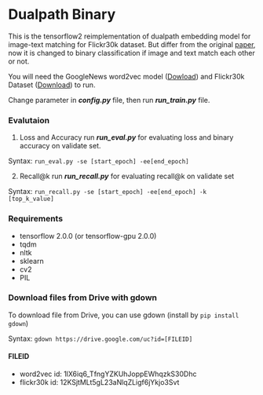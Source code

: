 # Dualpath Binary
This is the tensorflow2 reimplementation of dualpath embedding model for image-text matching for Flickr30k dataset. But differ from the original [paper](https://arxiv.org/abs/1711.05535), now it is changed to binary classification if image and text match each other or not.

You will need the GoogleNews word2vec model ([Dowload](https://drive.google.com/a/mail.dcu.ie/uc?id=1lX6iq6_TfngYZKUhJoppEWhqzkS30Dhc&export=download)) and Flickr30k Dataset ([Download](https://drive.google.com/a/mail.dcu.ie/uc?id=12KSjtMLt5gL23aNlqZLigf6jYkjo3Svt&export=download)) to run.

Change parameter in ***config.py*** file, then run ***run_train.py*** file.

### Evalutaion
1. Loss and Accuracy
run ***run_eval.py*** for evaluating loss and binary accuracy on validate set.

Syntax: ```run_eval.py -se [start_epoch] -ee[end_epoch]```

2. Recall@k
run ***run_recall.py*** for evaluating recall@k on validate set

Syntax: ```run_recall.py -se [start_epoch] -ee[end_epoch] -k [top_k_value]```

### Requirements
- tensorflow 2.0.0 (or tensorflow-gpu 2.0.0)
- tqdm
- nltk
- sklearn
- cv2
- PIL

### Download files from Drive with gdown
To download file from Drive, you can use gdown (install by ```pip install gdown```)

Syntax: ```gdown https://drive.google.com/uc?id=[FILEID]```

#### FILEID
- word2vec id: 1lX6iq6_TfngYZKUhJoppEWhqzkS30Dhc 
- flickr30k id: 12KSjtMLt5gL23aNlqZLigf6jYkjo3Svt
